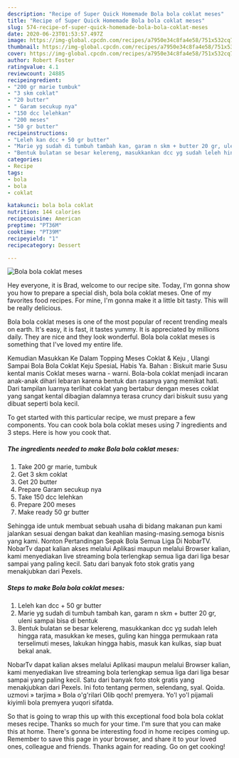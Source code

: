 ```yaml
---
description: "Recipe of Super Quick Homemade Bola bola coklat meses"
title: "Recipe of Super Quick Homemade Bola bola coklat meses"
slug: 574-recipe-of-super-quick-homemade-bola-bola-coklat-meses
date: 2020-06-23T01:53:57.497Z
image: https://img-global.cpcdn.com/recipes/a7950e34c8fa4e58/751x532cq70/bola-bola-coklat-meses-foto-resep-utama.jpg
thumbnail: https://img-global.cpcdn.com/recipes/a7950e34c8fa4e58/751x532cq70/bola-bola-coklat-meses-foto-resep-utama.jpg
cover: https://img-global.cpcdn.com/recipes/a7950e34c8fa4e58/751x532cq70/bola-bola-coklat-meses-foto-resep-utama.jpg
author: Robert Foster
ratingvalue: 4.1
reviewcount: 24885
recipeingredient:
- "200 gr marie tumbuk"
- "3 skm coklat"
- "20 butter"
- " Garam secukup nya"
- "150 dcc lelehkan"
- "200 meses"
- "50 gr butter"
recipeinstructions:
- "Leleh kan dcc + 50 gr butter"
- "Marie yg sudah di tumbuh tambah kan, garam n skm + butter 20 gr, uleni sampai bisa di bentuk"
- "Bentuk bulatan se besar kelereng, masukkankan dcc yg sudah leleh hingga rata, masukkan ke meses, guling kan hingga permukaan rata terselimuti meses, lakukan hingga habis, masuk kan kulkas, siap buat bekal anak."
categories:
- Recipe
tags:
- bola
- bola
- coklat

katakunci: bola bola coklat 
nutrition: 144 calories
recipecuisine: American
preptime: "PT36M"
cooktime: "PT39M"
recipeyield: "1"
recipecategory: Dessert

---
```



![Bola bola coklat meses](https://img-global.cpcdn.com/recipes/a7950e34c8fa4e58/751x532cq70/bola-bola-coklat-meses-foto-resep-utama.jpg)

Hey everyone, it is Brad, welcome to our recipe site. Today, I'm gonna show you how to prepare a special dish, bola bola coklat meses. One of my favorites food recipes. For mine, I'm gonna make it a little bit tasty. This will be really delicious.

Bola bola coklat meses is one of the most popular of recent trending meals on earth. It's easy, it is fast, it tastes yummy. It is appreciated by millions daily. They are nice and they look wonderful. Bola bola coklat meses is something that I've loved my entire life.

Kemudian Masukkan Ke Dalam Topping Meses Coklat &amp; Keju , Ulangi Sampai Bola Bola Coklat Keju SpesiaL Habis Ya. Bahan : Biskuit marie Susu kental manis Coklat meses warna - warni. Bola-bola coklat menjadi incaran anak-anak dihari lebaran karena bentuk dan rasanya yang memikat hati. Dari tampilan luarnya terlihat coklat yang bertabur dengan meses coklat yang sangat kental dibagian dalamnya terasa cruncy dari biskuit susu yang dibuat seperti bola kecil.


To get started with this particular recipe, we must prepare a few components. You can cook bola bola coklat meses using 7 ingredients and 3 steps. Here is how you cook that.

<!--inarticleads1-->

##### The ingredients needed to make Bola bola coklat meses:

1. Take 200 gr marie, tumbuk
1. Get 3 skm coklat
1. Get 20 butter
1. Prepare  Garam secukup nya
1. Take 150 dcc lelehkan
1. Prepare 200 meses
1. Make ready 50 gr butter


Sehingga ide untuk membuat sebuah usaha di bidang makanan pun kami jalankan sesuai dengan bakat dan keahlian masing-masing.semoga bisnis yang kami. Nonton Pertandingan Sepak Bola Semua Liga Di NobarTV. NobarTv dapat kalian akses melalui Aplikasi maupun melalui Browser kalian, kami menyediakan live streaming bola terlengkap semua liga dari liga besar sampai yang paling kecil. Satu dari banyak foto stok gratis yang menakjubkan dari Pexels. 

<!--inarticleads2-->

##### Steps to make Bola bola coklat meses:

1. Leleh kan dcc + 50 gr butter
1. Marie yg sudah di tumbuh tambah kan, garam n skm + butter 20 gr, uleni sampai bisa di bentuk
1. Bentuk bulatan se besar kelereng, masukkankan dcc yg sudah leleh hingga rata, masukkan ke meses, guling kan hingga permukaan rata terselimuti meses, lakukan hingga habis, masuk kan kulkas, siap buat bekal anak.


NobarTv dapat kalian akses melalui Aplikasi maupun melalui Browser kalian, kami menyediakan live streaming bola terlengkap semua liga dari liga besar sampai yang paling kecil. Satu dari banyak foto stok gratis yang menakjubkan dari Pexels. Ini foto tentang permen, selendang, syal. Qoida. uzmovi » tarjima » Bola o&#39;g&#39;rilari Olib qoch! premyera. Yo&#39;l yo&#39;l pijamali kiyimli bola premyera yuqori sifatda. 

So that is going to wrap this up with this exceptional food bola bola coklat meses recipe. Thanks so much for your time. I'm sure that you can make this at home. There's gonna be interesting food in home recipes coming up. Remember to save this page in your browser, and share it to your loved ones, colleague and friends. Thanks again for reading. Go on get cooking!
